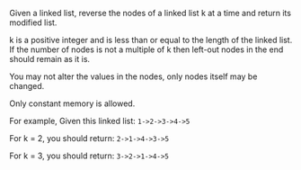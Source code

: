 Given a linked list, reverse the nodes of a linked list k at a time and return its modified list.

k is a positive integer and is less than or equal to the length of the linked list. If the number of nodes is not a multiple of k then left-out nodes in the end should remain as it is.

You may not alter the values in the nodes, only nodes itself may be changed.

Only constant memory is allowed.

For example,
Given this linked list: ```1->2->3->4->5```

For k = 2, you should return: ```2->1->4->3->5```

For k = 3, you should return: ```3->2->1->4->5```